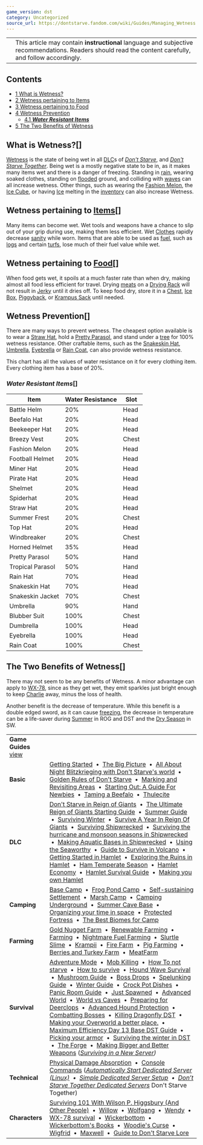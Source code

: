 ```yaml
---
game_version: dst
category: Uncategorized
source_url: https://dontstarve.fandom.com/wiki/Guides/Managing_Wetness
---
```


|  |  |
| --- | --- |
|  | This article may contain **instructional** language and subjective recommendations. Readers should read the content carefully, and follow accordingly. |

## Contents

* [1 What is Wetness?](#What_is_Wetness?)
* [2 Wetness pertaining to Items](#Wetness_pertaining_to_Items)
* [3 Wetness pertaining to Food](#Wetness_pertaining_to_Food)
* [4 Wetness Prevention](#Wetness_Prevention)
  + [4.1 ***Water Resistant Items***](#Water_Resistant_Items)
* [5 The Two Benefits of Wetness](#The_Two_Benefits_of_Wetness)

## What is Wetness?[]

[Wetness](/wiki/Wetness "Wetness") is the state of being wet in all [DLC](/wiki/DLC "DLC")s of *[Don't Starve](/wiki/Don%27t_Starve "Don't Starve")*, and [*Don't Starve Together*](/wiki/Don%27t_Starve_Together "Don't Starve Together"). Being wet is a mostly negative state to be in, as it makes many items wet and there is a danger of freezing. Standing in [rain](/wiki/Rain "Rain"), wearing soaked clothes, standing on [flooded](/wiki/Flooding "Flooding") ground, and colliding with [waves](/wiki/Waves "Waves") can all increase wetness. Other things, such as wearing the [Fashion Melon](/wiki/Fashion_Melon "Fashion Melon"), the [Ice Cube](/wiki/Ice_Cube "Ice Cube"), or having [Ice](/wiki/Ice "Ice") melting in the [inventory](/wiki/Inventory "Inventory") can also increase Wetness.

## Wetness pertaining to [Items](/wiki/Items "Items")[]

Many items can become wet. Wet tools and weapons have a chance to slip out of your grip during use, making them less efficient. Wet [Clothes](/wiki/Clothes "Clothes") rapidly decrease [sanity](/wiki/Sanity "Sanity") while worn. Items that are able to be used as [fuel](/wiki/Fuel "Fuel"), such as [logs](/wiki/Logs "Logs") and certain [turfs](/wiki/Turfs "Turfs"), lose much of their fuel value while wet.

## Wetness pertaining to [Food](/wiki/Food "Food")[]

When food gets wet, it spoils at a much faster rate than when dry, making almost all food less efficient for travel. Drying [meats](/wiki/Meats "Meats") on a [Drying Rack](/wiki/Drying_Rack "Drying Rack") will not result in [Jerky](/wiki/Jerky "Jerky") until it dries off. To keep food dry, store it in a [Chest](/wiki/Chest "Chest"), [Ice Box](/wiki/Ice_Box "Ice Box"), [Piggyback](/wiki/Piggyback "Piggyback"), or [Krampus Sack](/wiki/Krampus_Sack "Krampus Sack") until needed.

## Wetness Prevention[]

There are many ways to prevent wetness. The cheapest option available is to wear a [Straw Hat](/wiki/Straw_Hat "Straw Hat"), hold a [Pretty Parasol](/wiki/Pretty_Parasol "Pretty Parasol"), and stand under a [tree](/wiki/Tree "Tree") for 100% wetness resistance. Other craftable items, such as the [Snakeskin Hat](/wiki/Snakeskin_Hat "Snakeskin Hat"), [Umbrella](/wiki/Umbrella "Umbrella"), [Eyebrella](/wiki/Eyebrella "Eyebrella") or [Rain Coat](/wiki/Rain_Coat "Rain Coat"), can also provide wetness resistance.

This chart has all the values of water resistance on it for every clothing item. Every clothing item has a base of 20%.

### ***Water Resistant Items***[]

| Item | Water Resistance | Slot |
| --- | --- | --- |
| Battle Helm | 20% | Head |
| Beefalo Hat | 20% | Head |
| Beekeeper Hat | 20% | Head |
| Breezy Vest | 20% | Chest |
| Fashion Melon | 20% | Head |
| Football Helmet | 20% | Head |
| Miner Hat | 20% | Head |
| Pirate Hat | 20% | Head |
| Shelmet | 20% | Head |
| Spiderhat | 20% | Head |
| Straw Hat | 20% | Head |
| Summer Frest | 20% | Chest |
| Top Hat | 20% | Head |
| Windbreaker | 20% | Chest |
| Horned Helmet | 35% | Head |
| Pretty Parasol | 50% | Hand |
| Tropical Parasol | 50% | Hand |
| Rain Hat | 70% | Head |
| Snakeskin Hat | 70% | Head |
| Snakeskin Jacket | 70% | Chest |
| Umbrella | 90% | Hand |
| Blubber Suit | 100% | Chest |
| Dumbrella | 100% | Head |
| Eyebrella | 100% | Head |
| Rain Coat | 100% | Chest |

## The Two Benefits of Wetness[]

There may not seem to be any benefits of Wetness. A minor advantage can apply to [WX-78](/wiki/WX-78 "WX-78"), since as they get wet, they emit sparkles just bright enough to keep [Charlie](/wiki/Charlie "Charlie") away, minus the loss of health.

Another benefit is the decrease of temperature. While this benefit is a double edged sword, as it can cause [freezing](/wiki/Freezing "Freezing"), the decrease in temperature can be a life-saver during [Summer](/wiki/Summer "Summer") in ROG and DST and the [Dry Season](/wiki/Dry_Season "Dry Season") in SW.

|  |  |
| --- | --- |
| **Game Guides** [view](/wiki/Template:Guide "Template:Guide") | |
| **Basic** | [Getting Started](/wiki/Guides/Getting_Started_Guide "Guides/Getting Started Guide")  •  [The Big Picture](/wiki/Guides/The_Big_Picture "Guides/The Big Picture")  •  [All About Night](/wiki/Guides/All_About_Night "Guides/All About Night") [Blitzkrieging with Don't Starve's world](/wiki/Guides/Blitzkrieging_with_Don%27t_Starve%27s_world "Guides/Blitzkrieging with Don't Starve's world")  •  [Golden Rules of Don't Starve](/wiki/Guides/Golden_Rules_of_Don%27t_Starve "Guides/Golden Rules of Don't Starve")  •  [Marking and Revisiting Areas](/wiki/Guides/Marking_and_Revisiting_Areas "Guides/Marking and Revisiting Areas")  •  [Starting Out: A Guide For Newbies](/wiki/Guides/Starting_Out:_A_Guide_For_Newbies "Guides/Starting Out: A Guide For Newbies")  •  [Taming a Beefalo](/wiki/Guides/Taming_a_Beefalo "Guides/Taming a Beefalo")  •  [Thulecite](/wiki/Guides/Thulecite "Guides/Thulecite") |
| **DLC** | [Don't Starve in Reign of Giants](/wiki/Guides/Don%27t_Starve_in_Reign_of_Giants "Guides/Don't Starve in Reign of Giants")  •  [The Ultimate Reign of Giants Starting Guide](/wiki/Guides/The_Ultimate_Reign_Of_Giants_Starting_Guide "Guides/The Ultimate Reign Of Giants Starting Guide")  •  [Summer Guide](/wiki/Guides/Summer_Guide "Guides/Summer Guide")  •  [Surviving Winter](/wiki/Guides/Surviving_Winter "Guides/Surviving Winter")  •  [Survive A Year In Reign Of Giants](/wiki/Guides/Survive_A_Year_In_Reign_Of_Giants "Guides/Survive A Year In Reign Of Giants")  •  [Surviving Shipwrecked](/wiki/Guides/Surviving_Shipwrecked "Guides/Surviving Shipwrecked")  •  [Surviving the hurricane and monsoon seasons in Shipwrecked](/wiki/Guides/Surviving_a_year_in_Shipwrecked "Guides/Surviving a year in Shipwrecked")  •  [Making Aquatic Bases in Shipwrecked](/wiki/Guides/Making_Aquatic_Bases_in_Shipwrecked "Guides/Making Aquatic Bases in Shipwrecked")  •  [Using the Seaworthy](/wiki/Guides/From_SW_to_RoG_via_the_Seaworthy! "Guides/From SW to RoG via the Seaworthy!")  •  [Guide to Survive in Volcano](/wiki/Guides/Guide_to_Survive_in_Volcano "Guides/Guide to Survive in Volcano")  •  [Getting Started in Hamlet](/wiki/Guides/Getting_Started_in_Hamlet "Guides/Getting Started in Hamlet")  •  [Exploring the Ruins in Hamlet](/wiki/Guides/Exploring_the_Ruins_in_Hamlet "Guides/Exploring the Ruins in Hamlet")  •  [Ham Temperate Season](/wiki/Guides/Ham_Temperate_Season "Guides/Ham Temperate Season")  •  [Hamlet Economy](/wiki/Guides/Hamlet_Economy "Guides/Hamlet Economy")  •  [Hamlet Survival Guide](/wiki/Guides/Hamlet_Survival_Guide "Guides/Hamlet Survival Guide")  •  [Making you own Hamlet](/wiki/Guides/Making_you_own_Hamlet "Guides/Making you own Hamlet") |
| **Camping** | [Base Camp](/wiki/Guides/Base_Camp_Guide "Guides/Base Camp Guide")  •  [Frog Pond Camp](/wiki/Guides/Frog_Pond_Camp_Guide "Guides/Frog Pond Camp Guide")  •  [Self-sustaining Settlement](/wiki/Guides/Self-sustaining_Settlement_Guide "Guides/Self-sustaining Settlement Guide")  •  [Marsh Camp](/wiki/Guides/Marsh_Camp_Guide "Guides/Marsh Camp Guide")  •  [Camping Underground](/wiki/Guides/Camping_Underground "Guides/Camping Underground")  •  [Summer Cave Base](/wiki/Guides/Summer_Cave_Base "Guides/Summer Cave Base")  •  [Organizing your time in space](/wiki/Guides/Organizing_your_time_in_space "Guides/Organizing your time in space")  •  [Protected Fortress](/wiki/Guides/Protected_Fortress "Guides/Protected Fortress")  •  [The Best Biomes for Camp](/wiki/Guides/The_Best_Biomes_for_Camp "Guides/The Best Biomes for Camp") |
| **Farming** | [Gold Nugget Farm](/wiki/Guides/Gold_Nugget_Farm_Guide "Guides/Gold Nugget Farm Guide")  •  [Renewable Farming](/wiki/Guides/Renewable_Farming "Guides/Renewable Farming")  •  [Farming](/wiki/Guides/Farming "Guides/Farming")  •  [Nightmare Fuel Farming](/wiki/Guides/Nightmare_Fuel_Farming "Guides/Nightmare Fuel Farming")  •  [Slurtle Slime](/wiki/Guides/Slurtle_Slime_Guide "Guides/Slurtle Slime Guide")  •  [Krampii](/wiki/Guides/Managing_Naughtiness "Guides/Managing Naughtiness")  •  [Fire Farm](/wiki/Guides/Fire_Farm "Guides/Fire Farm")  •  [Pig Farming](/wiki/Guides/Pig_Farming "Guides/Pig Farming")  •  [Berries and Turkey Farm](/wiki/Guides/Incredible_Inedible "Guides/Incredible Inedible")  •  [MeatFarm](/wiki/Guides/MeatFarm "Guides/MeatFarm") |
| **Survival** | [Adventure Mode](/wiki/Guides/Adventure_Guide "Guides/Adventure Guide")  •  [Mob Killing](/wiki/Guides/Mob_Killing_Guide "Guides/Mob Killing Guide")  •  [How To not starve](/wiki/Guides/How_to_not_starve "Guides/How to not starve")  •  [How to survive](/wiki/Guides/How_to_Survive "Guides/How to Survive")  •  [Hound Wave Survival](/wiki/Guides/Hound_Wave_Survival_Guide "Guides/Hound Wave Survival Guide")  •  [Mushroom Guide](/wiki/Guides/Mushroom_Guide "Guides/Mushroom Guide")  •  [Boss Drops](/wiki/Guides/What_To_Do_With_Boss_Drops "Guides/What To Do With Boss Drops")  •  [Spelunking Guide](/wiki/Guides/Spelunking_Guide "Guides/Spelunking Guide")  •  [Winter Guide](/wiki/Guides/Winter_Guide "Guides/Winter Guide")  •  [Crock Pot Dishes](/wiki/Guides/Crock_Pot_Dishes "Guides/Crock Pot Dishes")  •  [Panic Room Guide](/wiki/Guides/Panic_Room "Guides/Panic Room")  •  [Just Spawned](/wiki/Guides/You_Have_Just_Spawned,_Now_What%3F%3F "Guides/You Have Just Spawned, Now What??")  •  [Advanced World](/wiki/Guides/Advanced_World "Guides/Advanced World")  •  [World vs Caves](/wiki/Guides/World_vs_Caves "Guides/World vs Caves")  •  [Preparing for Deerclops](/wiki/Guides/Preparing_for_Deerclops "Guides/Preparing for Deerclops")  •  [Advanced Hound Protection](/wiki/Guides/Advanced_Hound_Protection "Guides/Advanced Hound Protection")  •  [Combatting Bosses](/wiki/Guides/Combatting_Bosses "Guides/Combatting Bosses")  •  [Killing Dragonfly DST](/wiki/Guides/Killing_Dragonfly_DST "Guides/Killing Dragonfly DST")  •  [Making your Overworld a better place.](/wiki/Guides/Making_your_Overworld_a_better_place. "Guides/Making your Overworld a better place.")  •  [Maximum Efficiency Day 13 Base DST Guide](/wiki/Guides/Maximum_Efficiency_Day_13_Base_DST_Guide "Guides/Maximum Efficiency Day 13 Base DST Guide")  •  [Picking your armor](/wiki/Guides/Picking_your_armor "Guides/Picking your armor")  •  [Surviving the winter in DST](/wiki/Guides/Surviving_the_winter_in_DST "Guides/Surviving the winter in DST")  •  [The Forge](/wiki/Guides/The_Forge "Guides/The Forge")  •  [Making Bigger and Better Weapons](/wiki/Guides/Making_Bigger_and_Better_Weapons "Guides/Making Bigger and Better Weapons")  (*[Surviving in a New Server](/wiki/Guides/Surviving_in_a_New_Server "Guides/Surviving in a New Server"))* |
| **Technical** | [Physical Damage Absorption](/wiki/Guides/Physical_Damage_Absorption "Guides/Physical Damage Absorption")  •  [Console Commands](/wiki/Guides/Console "Guides/Console")  (*[Automatically Start Dedicated Server (Linux)](/wiki/Guides/Automatically_Start_Dedicated_Server_(Linux) "Guides/Automatically Start Dedicated Server (Linux)")  •  [Simple Dedicated Server Setup](/wiki/Guides/Simple_Dedicated_Server_Setup "Guides/Simple Dedicated Server Setup")  •  [Don’t Starve Together Dedicated Servers](/wiki/Guides/Don%E2%80%99t_Starve_Together_Dedicated_Servers "Guides/Don’t Starve Together Dedicated Servers")* Don't Starve Together) |
| **Characters** | [Surviving 101 With Wilson P. Higgsbury (And Other People)](/wiki/Guides/Surviving_101_With_Wilson_P._Higgsbury_(And_Other_People) "Guides/Surviving 101 With Wilson P. Higgsbury (And Other People)")  •  [Willow](/wiki/Guides/Character_guide-Willow "Guides/Character guide-Willow")  •  [Wolfgang](/wiki/Guides/Character_guide_-_Wolfgang,_The_Strongman "Guides/Character guide - Wolfgang, The Strongman")  •  [Wendy](/wiki/Guides/Character_guides-Wendy "Guides/Character guides-Wendy")  •  [WX-78 survival](/wiki/Guides/WX-78_survival "Guides/WX-78 survival")  •  [Wickerbottom](/wiki/Guides/Wickerbottom "Guides/Wickerbottom")  •  [Wickerbottom's Books](/wiki/Guides/Character_guide_-_Wickerbottom%27s_Books "Guides/Character guide - Wickerbottom's Books")  •  [Woodie's Curse](/wiki/Guides/Woodie%27s_Curse "Guides/Woodie's Curse")  •  [Wigfrid](/wiki/User_blog:Cmshaw/Adventure_Mode_with_Wigfrid_Guide "User blog:Cmshaw/Adventure Mode with Wigfrid Guide")  •  [Maxwell](/wiki/Guides/Character_Guide_-_Maxwell "Guides/Character Guide - Maxwell")  •  [Guide to Don't Starve Lore](/wiki/Guides/Guide_to_Don%27t_Starve_Lore "Guides/Guide to Don't Starve Lore") |